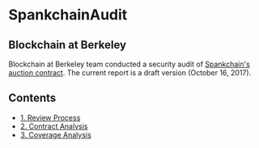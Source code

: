 # SpankchainAudit

## Blockchain at Berkeley


Blockchain at Berkeley team conducted a security audit of [Spankchain's auction contract](https://github.com/SpankChain/sc_auction). The current report is a draft version (October 16, 2017).

## Contents

* [1. Review Process](./report/1_process.md)
* [2. Contract Analysis](./report/2_contract_analysis.md)
* [3. Coverage Analysis](./report/3_coverage.md)
